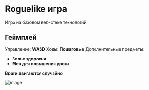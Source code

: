 # Roguelike игра

Игра на базовом веб-стеке технологий

## Геймплей
Управление: **WASD**
Ходы: **Пошаговые**
Дополнительные предметы:
- **Зелье здоровья**
- **Меч для повышения урона**

**Враги двигаются случайно**

![image](https://github.com/domster704/roguelike/assets/61056244/7015a028-f76d-473d-9fac-226094b6b14d)

